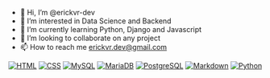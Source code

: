 - 👋 Hi, I’m @erickvr-dev
- 👀 I’m interested in Data Science and Backend 
- 🌱 I’m currently learning Python, Django and Javascript
- 💞️ I’m looking to collaborate on any project
- 📫 How to reach me erickvr.dev@gmail.com

[![HTML](https://img.shields.io/badge/HTML5-06283D?style=for-the-badge&logo=HTML5&logoColor=white&labelColor=FF4C29)]()
[![CSS](https://img.shields.io/badge/CSS3-06283D?style=for-the-badge&logo=CSS3&logoColor=white&labelColor=7FBCD2)]()
[![MySQL](https://img.shields.io/badge/MySQL-06283D?style=for-the-badge&logo=mysql&logoColor=white&labelColor=256D85)]()
[![MariaDB](https://img.shields.io/badge/MariaDB-06283D?style=for-the-badge&logo=MariaDB&logoColor=white&labelColor=47B5FF)]()
[![PostgreSQL](https://img.shields.io/badge/PostgreSQL-06283D?style=for-the-badge&logo=PostgreSQL&logoColor=white&labelColor=FD841F)]()
[![Markdown](https://img.shields.io/badge/Markdown-06283D?style=for-the-badge&logo=Markdown&logoColor=white&labelColor=346751)]()
[![Python](https://img.shields.io/badge/Python-06283D?style=for-the-badge&logo=Python&logoColor=white&labelColor=24AA85)]()

<!---
erickvr2k/erickvr2k is a ✨ special ✨ repository because its `README.md` (this file) appears on your GitHub profile.
You can click the Preview link to take a look at your changes.
--->
